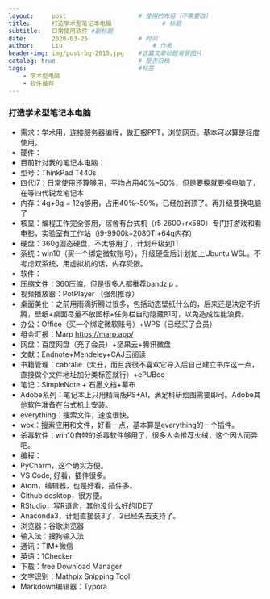 ```yaml
---
layout:     post   				    # 使用的布局（不需要改）
title:      打造学术型笔记本电脑 				# 标题
subtitle:   日常使用软件 #副标题
date:       2020-03-25 				# 时间
author:     Liu 						# 作者
header-img: img/post-bg-2015.jpg 	#这篇文章标题背景图片
catalog: true 						# 是否归档
tags:								#标签
    - 学术型电脑
    - 软件推荐
---
```


### 打造学术型笔记本电脑
- 需求：学术用，连接服务器编程，做汇报PPT，浏览网页。基本可以算是轻度使用。
- 硬件：
- 目前针对我的笔记本电脑：
- 型号：ThinkPad T440s
- 四代i7：日常使用还算够用，平均占用40%~50%，但是要换就要换电脑了，在等四代锐龙笔记本
- 内存：4g+8g = 12g够用，占用40%~50%，已经加到顶了。再升级要换电脑了
- 核显：编程工作完全够用，宿舍有台式机（r5 2600+rx580）专门打游戏和看电影，实验室有工作站（i9-9900k+2080Ti+64g内存）
- 硬盘：360g固态硬盘，不太够用了，计划升级到1T
- 系统：win10（买一个绑定微软账号），升级硬盘后计划加上Ubuntu WSL。不考虑双系统，用虚拟机的话，内存受限。
- 软件：
- 压缩文件：360压缩，但是很多人都推荐bandzip 。
- 视频播放器：PotPlayer （强烈推荐）
- 桌面美化：之前用雨滴折腾过很多，包括动态壁纸什么的，后来还是决定不折腾，壁纸+桌面尽量不放图标+任务栏自动隐藏即可，以免造成性能浪费。
- 办公：Office（买一个绑定微软账号）+WPS（已经买了会员）
- 组会汇报：Marp https://marp.app/
- 网盘：百度网盘（充了会员）+坚果云+腾讯微盘
- 文献：Endnote+Mendeley+CAJ云阅读
- 书籍管理：cabralie（太丑，而且我很不喜欢它导入后自己建立书库这一点，直接做个文件地址加分类标签就行）+ePUBee
- 笔记：SimpleNote + 石墨文档+幕布
- Adobe系列：笔记本上只用精简版PS+AI，满足科研绘图需要即可。Adobe其他软件准备在台式机上安装。
- everything：搜索文件，速度很快。
- wox：搜索应用和文件，好看一点，基本算是everything的一个插件。
- 杀毒软件：win10自带的杀毒软件够用了，很多人会推荐火绒，这个因人而异吧。
- 编程：
- PyCharm，这个确实方便。
- VS Code, 好看，插件很多。
- Atom，编辑器，也是好看，插件多。
- Github desktop，很方便。
- RStudio，写R语言，其他没什么好的IDE了
- Anaconda3，计划直接装3了，2已经失去支持了。
- 浏览器：谷歌浏览器
- 输入法：搜狗输入法
- 通讯：TIM+微信
- 英语：1Checker
- 下载：free Download Manager
- 文字识别：Mathpix Snipping Tool
- Markdown编辑器：Typora
